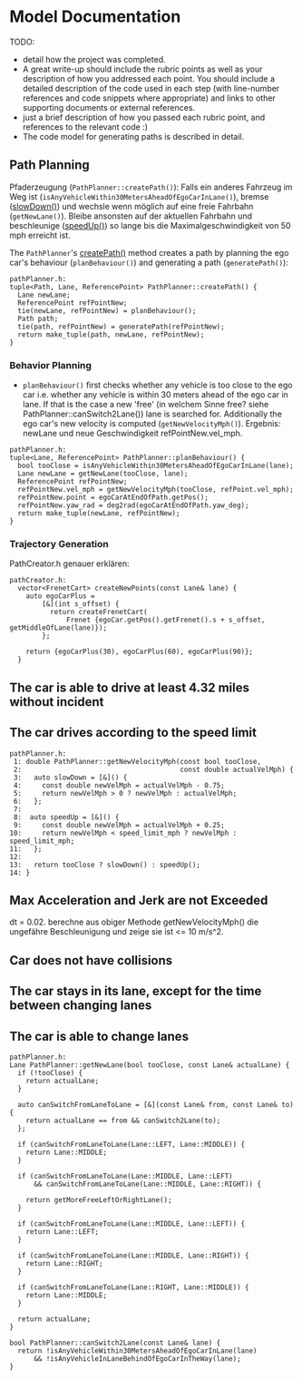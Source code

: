 # Model Documentation

TODO:
- detail how the project was completed.
- A great write-up should include the rubric points as well as your description of how you addressed each point. You should include a detailed description of the code used in each step (with line-number references and code snippets where appropriate) and links to other supporting documents or external references.
- just a brief description of how you passed each rubric point, and references to the relevant code :)
- The code model for generating paths is described in detail.

## Path Planning

Pfaderzeugung (`PathPlanner::createPath()`):
Falls ein anderes Fahrzeug im Weg ist (`isAnyVehicleWithin30MetersAheadOfEgoCarInLane()`), bremse ([slowDown()](https://github.com/KnollFrank/CarND-Path-Planning-Project/blob/c1bd39ef43180098045da42c8c21684c68ab09db/src/pathPlanner.h#L189)) und wechsle wenn möglich auf eine freie Fahrbahn (`getNewLane()`). Bleibe ansonsten auf der aktuellen Fahrbahn und beschleunige ([speedUp()](https://github.com/KnollFrank/CarND-Path-Planning-Project/blob/c1bd39ef43180098045da42c8c21684c68ab09db/src/pathPlanner.h#L195)) so lange bis die Maximalgeschwindigkeit von 50 mph erreicht ist.

The `PathPlanner`'s [createPath()](https://github.com/KnollFrank/CarND-Path-Planning-Project/blob/fb67df3bc224322f1845d7bdadd1c9d4518d7af9/src/pathPlanner.h#L89) method creates a path by planning the ego car's behaviour (`planBehaviour()`) and generating a path (`generatePath()`):

```
pathPlanner.h:
tuple<Path, Lane, ReferencePoint> PathPlanner::createPath() {
  Lane newLane;
  ReferencePoint refPointNew;
  tie(newLane, refPointNew) = planBehaviour();
  Path path;
  tie(path, refPointNew) = generatePath(refPointNew);
  return make_tuple(path, newLane, refPointNew);
}
```

### Behavior Planning

- `planBehaviour()` first checks whether any vehicle is too close to the ego car i.e. whether any vehicle is within 30 meters ahead of the ego car in lane. If that is the case a new 'free' (in welchem Sinne free? siehe PathPlanner::canSwitch2Lane()) lane is searched for. Additionally the ego car's new velocity is computed (`getNewVelocityMph()`).
Ergebnis: newLane und neue Geschwindigkeit refPointNew.vel_mph.

```
pathPlanner.h:
tuple<Lane, ReferencePoint> PathPlanner::planBehaviour() {
  bool tooClose = isAnyVehicleWithin30MetersAheadOfEgoCarInLane(lane);
  Lane newLane = getNewLane(tooClose, lane);
  ReferencePoint refPointNew;
  refPointNew.vel_mph = getNewVelocityMph(tooClose, refPoint.vel_mph);
  refPointNew.point = egoCarAtEndOfPath.getPos();
  refPointNew.yaw_rad = deg2rad(egoCarAtEndOfPath.yaw_deg);
  return make_tuple(newLane, refPointNew);
}
```

### Trajectory Generation

PathCreator.h genauer erklären:

```
pathCreator.h:
  vector<FrenetCart> createNewPoints(const Lane& lane) {
    auto egoCarPlus =
        [&](int s_offset) {
          return createFrenetCart(
              Frenet {egoCar.getPos().getFrenet().s + s_offset, getMiddleOfLane(lane)});
        };

    return {egoCarPlus(30), egoCarPlus(60), egoCarPlus(90)};
  }
```

## The car is able to drive at least 4.32 miles without incident

## The car drives according to the speed limit

```
pathPlanner.h:
 1: double PathPlanner::getNewVelocityMph(const bool tooClose,
 2:                                       const double actualVelMph) {
 3:   auto slowDown = [&]() {
 4:     const double newVelMph = actualVelMph - 0.75;
 5:     return newVelMph > 0 ? newVelMph : actualVelMph;
 6:   };
 7: 
 8:  auto speedUp = [&]() {
 9:     const double newVelMph = actualVelMph + 0.25;
10:     return newVelMph < speed_limit_mph ? newVelMph : speed_limit_mph;
11:   };
12: 
13:   return tooClose ? slowDown() : speedUp();
14: }
```

## Max Acceleration and Jerk are not Exceeded

dt = 0.02.
berechne aus obiger Methode getNewVelocityMph() die ungefähre Beschleunigung und zeige sie ist <= 10 m/s^2.

## Car does not have collisions

## The car stays in its lane, except for the time between changing lanes

## The car is able to change lanes
```
pathPlanner.h:
Lane PathPlanner::getNewLane(bool tooClose, const Lane& actualLane) {
  if (!tooClose) {
    return actualLane;
  }

  auto canSwitchFromLaneToLane = [&](const Lane& from, const Lane& to) {
    return actualLane == from && canSwitch2Lane(to);
  };

  if (canSwitchFromLaneToLane(Lane::LEFT, Lane::MIDDLE)) {
    return Lane::MIDDLE;
  }

  if (canSwitchFromLaneToLane(Lane::MIDDLE, Lane::LEFT)
      && canSwitchFromLaneToLane(Lane::MIDDLE, Lane::RIGHT)) {

    return getMoreFreeLeftOrRightLane();
  }

  if (canSwitchFromLaneToLane(Lane::MIDDLE, Lane::LEFT)) {
    return Lane::LEFT;
  }

  if (canSwitchFromLaneToLane(Lane::MIDDLE, Lane::RIGHT)) {
    return Lane::RIGHT;
  }

  if (canSwitchFromLaneToLane(Lane::RIGHT, Lane::MIDDLE)) {
    return Lane::MIDDLE;
  }

  return actualLane;
}

bool PathPlanner::canSwitch2Lane(const Lane& lane) {
  return !isAnyVehicleWithin30MetersAheadOfEgoCarInLane(lane)
      && !isAnyVehicleInLaneBehindOfEgoCarInTheWay(lane);
}
```

